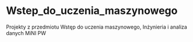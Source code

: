 # Wstep_do_uczenia_maszynowego
Projekty z przedmiotu Wstęp do uczenia maszynowego, Inżynieria i analiza danych MiNI PW
